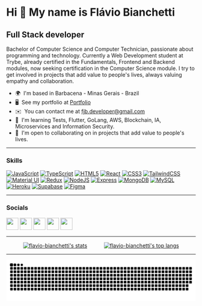 Hi 👋 My name is Flávio Bianchetti
=======================================

Full Stack developer
--------------------

Bachelor of Computer Science and Computer Technician, passionate about programming and technology. Currently a Web Development student at Trybe, already certified in the Fundamentals, Frontend and Backend modules, now seeking certification in the Computer Science module. I try to get involved in projects that add value to people's lives, always valuing empathy and collaboration.

* 🌍  I'm based in Barbacena - Minas Gerais - Brazil
* 🖥️  See my portfolio at [Portfolio](http://flaviobianchetti.netlify.app/)
* ✉️  You can contact me at [fjb.developer@gmail.com](mailto:fjb.developer@gmail.com)
* 🧠  I'm learning Tests, Flutter, GoLang, AWS, Blockchain, IA, Microservices and Information Security.
* 🤝  I'm open to collaborating on in projects that add value to people's lives.

--------------------
### Skills

<p align="left">
<a href="https://developer.mozilla.org/en-US/docs/Web/JavaScript" target="_blank" rel="noreferrer"><img src="https://raw.githubusercontent.com/danielcranney/readme-generator/main/public/icons/skills/javascript-colored.svg" width="36" height="36" alt="JavaScript" /></a>
<a href="https://www.typescriptlang.org/" target="_blank" rel="noreferrer"><img src="https://raw.githubusercontent.com/danielcranney/readme-generator/main/public/icons/skills/typescript-colored.svg" width="36" height="36" alt="TypeScript" /></a>
<a href="https://developer.mozilla.org/en-US/docs/Glossary/HTML5" target="_blank" rel="noreferrer"><img src="https://raw.githubusercontent.com/danielcranney/readme-generator/main/public/icons/skills/html5-colored.svg" width="36" height="36" alt="HTML5" /></a>
<a href="https://reactjs.org/" target="_blank" rel="noreferrer"><img src="https://raw.githubusercontent.com/danielcranney/readme-generator/main/public/icons/skills/react-colored.svg" width="36" height="36" alt="React" /></a>
<a href="https://www.w3.org/TR/CSS/#css" target="_blank" rel="noreferrer"><img src="https://raw.githubusercontent.com/danielcranney/readme-generator/main/public/icons/skills/css3-colored.svg" width="36" height="36" alt="CSS3" /></a>
<a href="https://tailwindcss.com/" target="_blank" rel="noreferrer"><img src="https://raw.githubusercontent.com/danielcranney/readme-generator/main/public/icons/skills/tailwindcss-colored.svg" width="36" height="36" alt="TailwindCSS" /></a>
<a href="https://mui.com/" target="_blank" rel="noreferrer"><img src="https://raw.githubusercontent.com/danielcranney/readme-generator/main/public/icons/skills/materialui-colored.svg" width="36" height="36" alt="Material UI" /></a>
<a href="https://redux.js.org/" target="_blank" rel="noreferrer"><img src="https://raw.githubusercontent.com/danielcranney/readme-generator/main/public/icons/skills/redux-colored.svg" width="36" height="36" alt="Redux" /></a>
<a href="https://nodejs.org/en/" target="_blank" rel="noreferrer"><img src="https://raw.githubusercontent.com/danielcranney/readme-generator/main/public/icons/skills/nodejs-colored.svg" width="36" height="36" alt="NodeJS" /></a>
<a href="https://expressjs.com/" target="_blank" rel="noreferrer"><img src="https://raw.githubusercontent.com/danielcranney/readme-generator/main/public/icons/skills/express-colored-dark.svg" width="36" height="36" alt="Express" /></a>
<a href="https://www.mongodb.com/" target="_blank" rel="noreferrer"><img src="https://raw.githubusercontent.com/danielcranney/readme-generator/main/public/icons/skills/mongodb-colored.svg" width="36" height="36" alt="MongoDB" /></a>
<a href="https://www.mysql.com/" target="_blank" rel="noreferrer"><img src="https://raw.githubusercontent.com/danielcranney/readme-generator/main/public/icons/skills/mysql-colored.svg" width="36" height="36" alt="MySQL" /></a>
<a href="https://www.heroku.com/" target="_blank" rel="noreferrer"><img src="https://raw.githubusercontent.com/danielcranney/readme-generator/main/public/icons/skills/heroku-colored.svg" width="36" height="36" alt="Heroku" /></a>
<a href="https://supabase.io/" target="_blank" rel="noreferrer"><img src="https://raw.githubusercontent.com/danielcranney/readme-generator/main/public/icons/skills/supabase-colored.svg" width="36" height="36" alt="Supabase" /></a>
<a href="https://www.figma.com/" target="_blank" rel="noreferrer"><img src="https://raw.githubusercontent.com/danielcranney/readme-generator/main/public/icons/skills/figma-colored.svg" width="36" height="36" alt="Figma" /></a>
</p>

--------------------
### Socials

<p align="left"> <a href="https://discord.com/users/Flávio Bianchetti#6094" target="_blank" rel="noreferrer"><img src="https://raw.githubusercontent.com/danielcranney/readme-generator/main/public/icons/socials/discord.svg" width="32" height="32" /></a> <a href="https://www.github.com/flavio-bianchetti" target="_blank" rel="noreferrer"><img src="https://raw.githubusercontent.com/danielcranney/readme-generator/main/public/icons/socials/github-dark.svg" width="32" height="32" /></a> <a href="http://www.instagram.com/flavio.bianchetti" target="_blank" rel="noreferrer"><img src="https://raw.githubusercontent.com/danielcranney/readme-generator/main/public/icons/socials/instagram.svg" width="32" height="32" /></a> <a href="https://www.linkedin.com/in/flaviobianchetti" target="_blank" rel="noreferrer"><img src="https://raw.githubusercontent.com/danielcranney/readme-generator/main/public/icons/socials/linkedin.svg" width="32" height="32" /></a> <a href="https://www.twitter.com/flaviojb" target="_blank" rel="noreferrer"><img src="https://raw.githubusercontent.com/danielcranney/readme-generator/main/public/icons/socials/twitter.svg" width="32" height="32" /></a></p>

--------------------
<!-- GitHub Stars: https://github.com/anuraghazra/github-readme-stats -->
<section
  style="
    display: flex;
    flex-direction: row;
    flex-wrap: wrap;
    justify-content: space-evenly;
  "
>
  <a href="https://github.com/flavio-bianchetti/github-readme-stats">
    <img
      height="150em"
      align="center"
      src="https://github-readme-stats-sigma-five.vercel.app/api?username=flavio-bianchetti&count_private=true&show_icons=true&theme=gruvbox"
      alt="flavio-bianchetti's stats"
    />
  </a>
  <a href="https://github.com/flavio-bianchetti/github-readme-stats">
    <img
      height="150em"
      align="center"
      src="https://github-readme-stats-sigma-five.vercel.app/api/top-langs/?username=flavio-bianchetti&layout=compact&theme=gruvbox"
      alt="flavio-bianchetti's top langs"
    />
  </a>
</section>

--------------------
<section>
  <picture>
    <source media="(prefers-color-scheme: dark)" srcset="https://github.com/flavio-bianchetti/flavio-bianchetti/blob/output/github-contribution-grid-snake-dark.svg">
    <source media="(prefers-color-scheme: light)" srcset="https://github.com/flavio-bianchetti/flavio-bianchetti/blob/output/github-contribution-grid-snake.svg">
    <img alt="github contribution grid snake animation" src="https://github.com/flavio-bianchetti/flavio-bianchetti/blob/output/github-contribution-grid-snake.svg">
  </picture>
</section>
